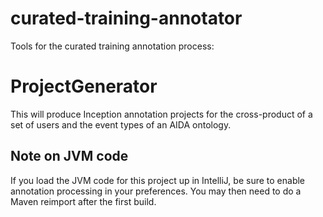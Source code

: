 # curated-training-annotator

Tools for the curated training annotation process:

# ProjectGenerator

This will produce Inception annotation projects for the cross-product of a set of users and the event types of an AIDA ontology.

## Note on JVM code

If you load the JVM code for this project up in IntelliJ, be sure to enable annotation
processing in your preferences. You may then need to do a Maven reimport after the first
build.
